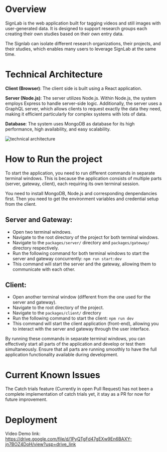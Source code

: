 # Overview
SignLab is the web application built for tagging videos and still images with user-generated data. It is designed to support research groups each creating their own studies based on their own entry data.

The Signlab can isolate different research organizations, their projects, and their studies, which enables many users to leverage SignLab at the same time.

# Technical Architecture
**Client (Browser)**: The client side is built using a React application. 

**Server (Node.js)**: The server utilizes Node.js. Within Node.js, the system employs Express to handle server-side logic. Additionally, the server uses a GraphQL server, which allows clients to request exactly the data they need, making it efficient particularly for complex systems with lots of data.  

**Database**: The system uses MongoDB as database for its high performance, high availability, and easy scalability.

![technical architecture](https://github.com/ASL-LEX/SignLab2/assets/144057115/c09013b4-9930-484e-ac23-df80aa36bd52)

# How to Run the project
To start the application, you need to run different commands in separate terminal windows. This is because the application consists of multiple parts (server, gateway, client), each requiring its own terminal session.

You need to install MongoDB, Node.js and corresponding denpendancies first. Then you need to get the environment variables and credential setup from the client.

## Server and Gateway:
- Open two terminal windows.
- Navigate to the root directory of the project for both terminal windows.
- Navigate to the `packages/server/` directory and `packages/gateway/` directory respectively.
- Run the following command for both terminal windows to start the server and gateway concurrently: `npm run start:dev`
- This command will start the server and the gateway, allowing them to communicate with each other.

## Client:
- Open another terminal window (different from the one used for the server and gateway).
- Navigate to the root directory of the project.
- Navigate to the `packages/client/` directory
- Run the following command to start the client: `npm run dev`
- This command will start the client application (front-end), allowing you to interact with the server and gateway through the user interface.

By running these commands in separate terminal windows, you can effectively start all parts of the application and develop or test them simultaneously. Ensure that all parts are running smoothly to have the full application functionality available during development.

# Current Known Issues
The Catch trials feature (Currently in open Pull Request) has not been a complete implementation of catch trials yet, it stay as a PR for now for future improvement.

# Deployment
Video Demo link: https://drive.google.com/file/d/1PyQTgFd47gEXw9En6BAXY-jn7BOZ4DoH/view?usp=drive_link
